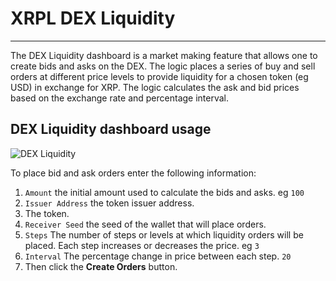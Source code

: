 # XRPL DEX Liquidity

<hr>

The DEX Liquidity dashboard is a market making feature that allows one to create bids and asks on the DEX. The logic places a series of buy and sell orders at different price levels to provide liquidity for a chosen token (eg USD) in exchange for XRP. The logic calculates the ask and bid prices based on the exchange rate and percentage interval.


## DEX Liquidity dashboard usage

![DEX Liquidity](/img/dashboard/xrpl-dex-liquidity/dex_liquidity.png)

To place bid and ask orders enter the following information:

1. `Amount` the initial amount used to calculate the bids and asks. eg `100`
2. `Issuer Address` the token issuer address.
3.  The token.
4. `Receiver Seed` the seed of the wallet that will place orders.
5. `Steps` The number of steps or levels at which liquidity orders will be placed. Each step increases or decreases the price. eg `3`
6. `Interval` The percentage change in price between each step. `20`
7. Then click the **Create Orders** button.



